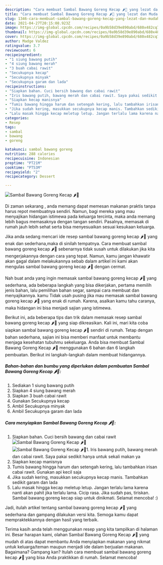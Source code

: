 ```yaml
---
description: "Cara membuat Sambal Bawang Goreng Kecap 🌶️🌰 yang lezat dan Mudah Dibuat"
title: "Cara membuat Sambal Bawang Goreng Kecap 🌶️🌰 yang lezat dan Mudah Dibuat"
slug: 1346-cara-membuat-sambal-bawang-goreng-kecap-yang-lezat-dan-mudah-dibuat
date: 2021-04-27T20:15:08.923Z
image: https://img-global.cpcdn.com/recipes/0a9b58d39e890abd/680x482cq70/sambal-bawang-goreng-kecap-🌶️🌰-foto-resep-utama.jpg
thumbnail: https://img-global.cpcdn.com/recipes/0a9b58d39e890abd/680x482cq70/sambal-bawang-goreng-kecap-🌶️🌰-foto-resep-utama.jpg
cover: https://img-global.cpcdn.com/recipes/0a9b58d39e890abd/680x482cq70/sambal-bawang-goreng-kecap-🌶️🌰-foto-resep-utama.jpg
author: Madge Valdez
ratingvalue: 3.7
reviewcount: 6
recipeingredient:
- "1 siung bawang putih"
- "4 siung bawang merah"
- "3 buah cabai rawit"
- "Secukupnya kecap"
- "Secukupnya minyak"
- "Secukupnya garam dan lada"
recipeinstructions:
- "Siapkan bahan. Cuci bersih bawang dan cabai rawit"
- "Iris bawang putih, bawang merah dan cabai rawit. Saya pakai sedikit hanya untuk sekali makan ya"
- "Siapkan kecap manisnya"
- "Tumis bawang hingga harum dan setengah kering, lalu tambahkan irisan cabai rawit. Gunakan api kecil saja"
- "Jika sudah kering, masukkan secukupnya kecap manis. Tambahkan sedikit garam dan lada"
- "Lalu masak hingga kecap meletup letup. Jangan terlalu lama karena nanti akan pahit jika terlalu lama. Cicip rasa. Jika sudah pas, tiriskan. Sambal bawang goreng kecap siap untuk dinikmati. Selamat mencoba! :)"
categories:
- Resep
tags:
- sambal
- bawang
- goreng

katakunci: sambal bawang goreng 
nutrition: 288 calories
recipecuisine: Indonesian
preptime: "PT21M"
cooktime: "PT53M"
recipeyield: "2"
recipecategory: Dessert

---
```



![Sambal Bawang Goreng Kecap 🌶️🌰](https://img-global.cpcdn.com/recipes/0a9b58d39e890abd/680x482cq70/sambal-bawang-goreng-kecap-🌶️🌰-foto-resep-utama.jpg)

Di zaman  sekarang , anda memang dapat memesan makanan praktis tanpa harus repot membuatnya sendiri. Namun, bagi mereka yang mau menyajikan hidangan istimewa pada keluarga tercinta, maka anda memang lebih bagus memasaknya dengan tangan sendiri. Pasalnya, memasak di rumah jauh lebih sehat serta bisa menyesuaikan sesuai kesukaan keluarga.

Jika anda sedang mencari ide resep sambal bawang goreng kecap 🌶️🌰 yang enak dan sederhana,maka di sinilah tempatnya. Cara membuat sambal bawang goreng kecap 🌶️🌰  sebenarnya tidak susah untuk dilakukan jika kita mengerjakannya dengan cara yang tepat. Namun, kamu jangan khawatir akan gagal dalam melakukannya 
sebab dalam artikel ini kami akan mengulas sambal bawang goreng kecap 🌶️🌰 dengan cermat.  



Nah buat anda yang ingin memasak sambal bawang goreng kecap 🌶️🌰 yang sederhana, ada beberapa langkah yang bisa dikerjakan, pertama memilih jenis bahan, lalu pemilihan bahan segar, sampai cara membuat dan menyajikannya. kamu Tidak usah pusing jika mau memasak sambal bawang goreng kecap 🌶️🌰 yang enak di rumah. Karena, asalkan kamu  tahu caranya, maka hidangan ini bisa menjadi sajian yang istimewa.

Berikut ini, ada beberapa tips dan trik dalam memasak resep sambal bawang goreng kecap 🌶️🌰 yang siap dikreasikan. Kali ini, mari kita coba siapkan sambal bawang goreng kecap 🌶️🌰 sendiri di rumah. Tetap dengan bahan sederhana, sajian ini bisa memberi manfaat untuk membantu menjaga kesehatan tubuhmu sekeluarga. Anda bisa membuat Sambal Bawang Goreng Kecap 🌶️🌰 menggunakan 6 bahan dan 6 langkah pembuatan. Berikut ini langkah-langkah dalam membuat hidangannya.

<!--inarticleads1-->

##### Bahan-bahan dan bumbu yang diperlukan dalam pembuatan Sambal Bawang Goreng Kecap 🌶️🌰:

1. Sediakan 1 siung bawang putih
1. Siapkan 4 siung bawang merah
1. Siapkan 3 buah cabai rawit
1. Gunakan Secukupnya kecap
1. Ambil Secukupnya minyak
1. Ambil Secukupnya garam dan lada




<!--inarticleads2-->

##### Cara menyiapkan Sambal Bawang Goreng Kecap 🌶️🌰:

1. Siapkan bahan. Cuci bersih bawang dan cabai rawit
<img src="https://img-global.cpcdn.com/steps/ce11109062305704/160x128cq70/sambal-bawang-goreng-kecap-🌶️🌰-langkah-memasak-1-foto.jpg" alt="Sambal Bawang Goreng Kecap 🌶️🌰"><img src="https://img-global.cpcdn.com/steps/1cadd1f1055dd705/160x128cq70/sambal-bawang-goreng-kecap-🌶️🌰-langkah-memasak-1-foto.jpg" alt="Sambal Bawang Goreng Kecap 🌶️🌰">1. Iris bawang putih, bawang merah dan cabai rawit. Saya pakai sedikit hanya untuk sekali makan ya
1. Siapkan kecap manisnya
1. Tumis bawang hingga harum dan setengah kering, lalu tambahkan irisan cabai rawit. Gunakan api kecil saja
1. Jika sudah kering, masukkan secukupnya kecap manis. Tambahkan sedikit garam dan lada
1. Lalu masak hingga kecap meletup letup. Jangan terlalu lama karena nanti akan pahit jika terlalu lama. Cicip rasa. Jika sudah pas, tiriskan. Sambal bawang goreng kecap siap untuk dinikmati. Selamat mencoba! :)




Jadi, itulah artikel tentang  sambal bawang goreng kecap 🌶️🌰  yang sederhana dan gampang dilakukan versi kita. Semoga kamu dapat mempraktekkannya dengan hasil yang terbaik. 

Terima kasih anda telah menggunakan resep yang kita tampilkan di halaman ini. Besar harapan kami, olahan  Sambal Bawang Goreng Kecap 🌶️🌰 yang mudah di atas dapat membantu Anda menyiapkan makanan yang nikmat untuk keluarga/teman maupun menjadi ide dalam berjualan makanan. Bagaimana? Gampang kan? Itulah cara membuat sambal bawang goreng kecap 🌶️🌰 yang bisa Anda praktikkan di rumah. Selamat mencoba!

